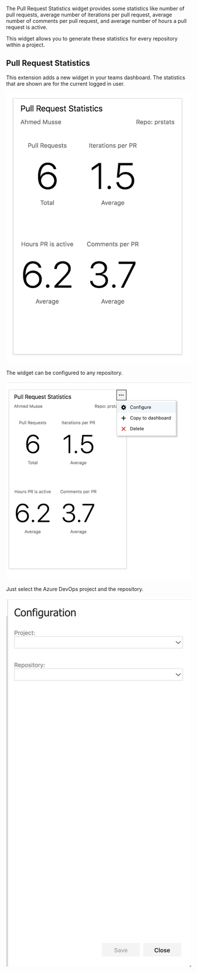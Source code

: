 The Pull Request Statistics widget provides some statistics like number of pull requests, average number of iterations per pull request, average number of comments per pull request, and average number of hours a pull request is active.

This widget allows you to generate these statistics for every repository within a project. 

## Pull Request Statistics

This extension adds a new widget in your teams dashboard. The statistics that are shown are for the current logged in user.

![PR Stats](img/screenshot.png)

The widget can be configured to any repository.

![PR Stats Configure Option](img/configure.png)

Just select the Azure DevOps project and the repository.

![PR Stats Configure Page](img/configure-page.png)
